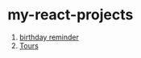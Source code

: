 # my-react-projects
1. [birthday reminder](https://arpitpatawat-birthday-reminder.netlify.app/)
2. [Tours](https://arpitpatawat-tours.netlify.app/)
